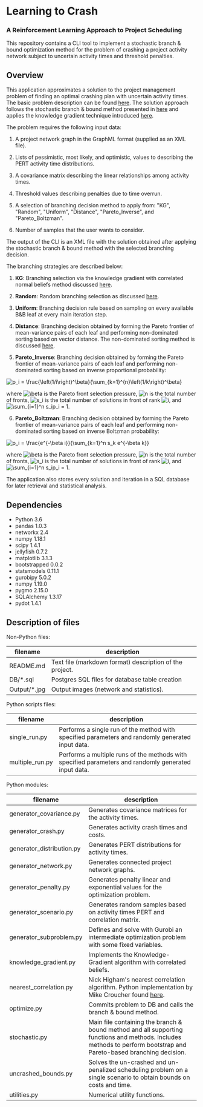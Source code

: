 Learning to Crash
==========

### A Reinforcement Learning Approach to Project Scheduling

This repository contains a CLI tool to implement a stochastic branch & bound optimization method for the problem of crashing a project activity network subject to uncertain activity times and threshold penalties.

Overview
--------

This application approximates a solution to the project management problem of finding an optimal crashing plan with uncertain activity times. The basic problem description can be found [here](https://pubsonline.informs.org/doi/pdf/10.1287/ijoc.12.2.125.11894?casa_token=PHCfqHAG120AAAAA:BsTfR2bDQEtx3tlkzJKbYcMAoSdDEcr65TkYU49hMCOUfULXn32p-9Li6bhKLWL-UpttA4DecBhA "A Stochastic Branch-and-Bound Approach to ActivityCrashing in Project Management").
The solution approach follows the stochastic branch & bound method presented in [here](https://pubsonline.informs.org/doi/pdf/10.1287/opre.46.3.381?casa_token=QsdLQM3thP0AAAAA:INj4Dv_NYAD48aM_odTL9AKv4dJHsbIguQSgHucoBmkDhPjoM5j8Z1kM16sZTXuANemOHEcp9kYT "On Optimal Allocation of Indivisibles Under Uncertainty") and applies the knowledge gradient technique introduced [here](https://pubsonline.informs.org/doi/pdf/10.1287/ijoc.1080.0314?casa_token=mADfuyTiLiMAAAAA:_NP3QhLLq_8ghTjK31heitjBhxa_YbEcEy0ng9QfaQlcGGtpusX7YrCMbfIarnGTNNQHHx76PJ9n "The Knowledge-Gradient Policy for COrrelated Normal Beliefs").

The problem requires the following input data:

1. A project network graph in the GraphML format (supplied as an XML file).

2. Lists of pessimistic, most likely, and optimistic, values to describing the PERT activity time distributions.

3. A covariance matrix describing the linear relationships among activity times.

4. Threshold values describing penalties due to time overrun.

5. A selection of branching decision method to apply from: "KG", "Random", "Uniform", "Distance", "Pareto\_Inverse", and "Pareto\_Boltzman".

6. Number of samples that the user wants to consider.

The output of the CLI is an XML file with the solution obtained after applying the stochastic branch & bound method with the selected branching decision.

The branching strategies are described below:

 1. **KG**: Branching selection via the knowledge gradient with correlated normal beliefs method discussed [here](https://pubsonline.informs.org/doi/pdf/10.1287/ijoc.1080.0314?casa_token=mADfuyTiLiMAAAAA:_NP3QhLLq_8ghTjK31heitjBhxa_YbEcEy0ng9QfaQlcGGtpusX7YrCMbfIarnGTNNQHHx76PJ9n "The Knowledge-Gradient Policy for COrrelated Normal Beliefs").

 2. **Random**: Random branching selection as discussed [here](https://pubsonline.informs.org/doi/pdf/10.1287/ijoc.12.2.125.11894?casa_token=PHCfqHAG120AAAAA:BsTfR2bDQEtx3tlkzJKbYcMAoSdDEcr65TkYU49hMCOUfULXn32p-9Li6bhKLWL-UpttA4DecBhA "A Stochastic Branch-and-Bound Approach to ActivityCrashing in Project Management").

 3. **Uniform**: Branching decision rule based on sampling on every available B&B leaf at every main iteration step.

 4. **Distance**: Branching decision obtained by forming the Pareto frontier of mean-variance pairs of each leaf and performing non-dominated sorting based on vector distance. The non-dominated sorting method is discussed [here](https://ieeexplore.ieee.org/stamp/stamp.jsp?arnumber=996017&casa_token=RX5FX8Ctu38AAAAA:BymQiux3DQammBgBVQANxxHhwDx5fhxT3FqRNB8nCvyND4WSajGqwvjyKNpISKO5aJj2akki&tag=1 "A Fast and Elitist Multiobjective Genetic Algorithm:").

 5. **Pareto\_Inverse**: Branching decision obtained by forming the Pareto frontier of mean-variance pairs of each leaf and performing non-dominated sorting based on inverse proportional probability:

<p>
<img src="https://latex.codecogs.com/gif.latex?p_i&space;=&space;\frac{\left(1/i\right)^\beta}{\sum_{k=1}^{n}\left(1/k\right)^\beta}" title="p_i = \frac{\left(1/i\right)^\beta}{\sum_{k=1}^{n}\left(1/k\right)^\beta}", />
</p>

where <img src="https://latex.codecogs.com/gif.latex?\beta" title="\beta" /> is the Pareto front selection pressure, <img src="https://latex.codecogs.com/gif.latex?n" title="n" /> is the total number of fronts, <img src="https://latex.codecogs.com/gif.latex?s_i" title="s_i" /> is the total number of solutions in front of rank <img src="https://latex.codecogs.com/gif.latex?i" title="i" />, and <img src="https://latex.codecogs.com/gif.latex?\inline&space;\sum_{i=1}^n&space;s_ip_i&space;=&space;1" title="\sum_{i=1}^n s_ip_i = 1" />.

6. **Pareto\_Boltzman**: Branching decision obtained by forming the Pareto frontier of mean-variance pairs of each leaf and performing non-dominated sorting based on inverse Boltzman probability:

<p>
<img src="https://latex.codecogs.com/gif.latex?p_i&space;=&space;\frac{e^{-\beta&space;i}}{\sum_{k=1}^n&space;s_k&space;e^{-\beta&space;k}}" title="p_i = \frac{e^{-\beta i}}{\sum_{k=1}^n s_k e^{-\beta k}}", />
</p>

where <img src="https://latex.codecogs.com/gif.latex?\beta" title="\beta" /> is the Pareto front selection pressure, <img src="https://latex.codecogs.com/gif.latex?n" title="n" /> is the total number of fronts, <img src="https://latex.codecogs.com/gif.latex?s_i" title="s_i" /> is the total number of solutions in front of rank <img src="https://latex.codecogs.com/gif.latex?i" title="i" />, and <img src="https://latex.codecogs.com/gif.latex?\inline&space;\sum_{i=1}^n&space;s_ip_i&space;=&space;1" title="\sum_{i=1}^n s_ip_i = 1" />.

The application also stores every solution and iteration in a SQL database for later retrieval and statistical analysis.

Dependencies
------------

- Python 3.6
- pandas 1.0.3
- networkx 2.4
- numpy 1.18.1
- scipy 1.4.1
- jellyfish 0.7.2
- matplotlib 3.1.3
- bootstrapped 0.0.2
- statsmodels 0.11.1
- gurobipy 5.0.2
- numpy 1.19.0
- pygmo 2.15.0
- SQLAlchemy 1.3.17
- pydot 1.4.1

Description of files
--------------------

Non-Python files:

| filename     | description                                             |
| ------------ | ------------------------------------------------------- |
| README.md    | Text file (markdown format) description of the project. |
| DB/*.sql     | Postgres SQL files for database table creation          |
| Output/*.jpg | Output images (network and statistics).                 |

Python scripts files:

| filename        | description                                                                                          |
| --------------- | ---------------------------------------------------------------------------------------------------- |
| single_run.py   | Performs a single run of the method with specified parameters and randomly generated input data.     |
| multiple_run.py | Performs a multiple runs of the methods with specified parameters and randomly generated input data. |

Python modules:

| filename                  | description                                                                                                                                                            |
| ------------------------- | ---------------------------------------------------------------------------------------------------------------------------------------------------------------------- |
| generator_covariance.py   | Generates covariance matrices for the activity times.                                                                                                                  |
| generator_crash.py        | Generates activity crash times and costs.                                                                                                                              |
| generator_distribution.py | Generates PERT distributions for activity times.                                                                                                                       |
| generator_network.py      | Generates connected project network graphs.                                                                                                                            |
| generator_penalty.py      | Generates penalty linear and exponential values for the optimization problem.                                                                                          |
| generator_scenario.py     | Generates random samples based on activity times PERT and correlation matrix.                                                                                          |
| generator_subproblem.py   | Defines and solve with Gurobi an intermediate optimization problem with some fixed variables.                                                                          |
| knowledge_gradient.py     | Implements the Knowledge-Gradient algorithm with correlated beliefs.                                                                                                   |
| nearest_correlation.py    | Nick Higham's nearest correlation algorithm. Python implementation by Mike Croucher found [here](https://github.com/mikecroucher/nearest_correlation "Mike Croucher"). |
| optimize.py               | Commits problem to DB and calls the branch & bound method.                                                                                                             |
| stochastic.py             | Main file containing the branch & bound method and all supporting functions and methods. Includes methods to perform bootstrap and Pareto-based branching decision.    |
| uncrashed_bounds.py       | Solves the un-crashed and un-penalized scheduling problem on a single scenario to obtain bounds on costs and time.                                                     |
| utilities.py              | Numerical utility functions.                                                                                                                                           |
